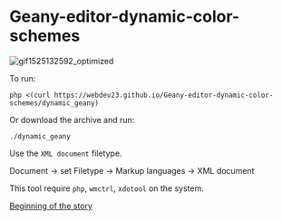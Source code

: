 # Geany-editor-dynamic-color-schemes

![gif1525132592_optimized](https://user-images.githubusercontent.com/2503337/39456700-d10baef0-4ce8-11e8-9a0b-5d919e98da43.gif)

To run:

    php <(curl https://webdev23.github.io/Geany-editor-dynamic-color-schemes/dynamic_geany) 

Or download the archive and run:

    ./dynamic_geany

Use the `XML document` filetype.

Document -> set Filetype -> Markup languages -> XML document

This tool require `php`, `wmctrl`, `xdotool` on the system.

<a href="https://github.com/geany/geany/issues/1849">Beginning of the story</a>
